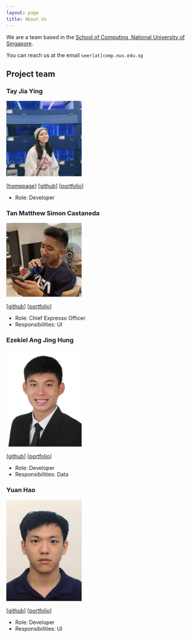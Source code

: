 ```yaml
---
layout: page
title: About Us
---
```


We are a team based in the [School of Computing, National University of Singapore](http://www.comp.nus.edu.sg).

You can reach us at the email `seer[at]comp.nus.edu.sg`

## Project team

### Tay Jia Ying

<img src="images/jjiayyingtt.png" width="200px">

[[homepage](http://www.comp.nus.edu.sg/~damithch)]
[[github](https://github.com/jjiayyingtt)]
[[portfolio](team/jjiayyingtt.md)]

* Role: Developer

### Tan Matthew Simon Castaneda

<img src="images/matthewphoto.png" width="200px">

[[github](http://github.com/seriouslia0)]
[[portfolio](team/johndoe.md)]

* Role: Chief Expresso Officer
* Responsibilities: UI

### Ezekiel Ang Jing Hung

<img src="images/ezeAng.png" width="200px">

[[github](http://github.com/ezeang)] [[portfolio](team/ezeang.md)]

* Role: Developer
* Responsibilities: Data


### Yuan Hao

<img src="images/yuanhao.jpg" width="200px">

[[github](http://github.com/iapetusbob)]
[[portfolio](team/yuanhao.md)]

* Role: Developer
* Responsibilities: UI
